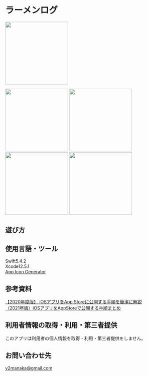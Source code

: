 # ラーメンログ
<img src="https://user-images.githubusercontent.com/54618797/129471694-8f38c9c4-2d3b-487b-80bb-4650312c1b81.png" width="200">

<img src="" width="200"> <img src="" width="200"> <img src="" width="200"> <img src="" width="200">




## 遊び方


## 使用言語・ツール
Swift5.4.2   
Xcode12.5.1   
[App Icon Generator](https://appicon.co/)   
## 参考資料
[【2020年度版】 iOSアプリをApp Storeに公開する手順を簡潔に解説](https://qiita.com/Labi/items/3b71b8f5ef065904c1de)   
[（2021年版）iOSアプリをAppStoreで公開する手順まとめ](https://zenn.dev/moutend/articles/feebf0120dce6e6426fa)   

## 利用者情報の取得・利用・第三者提供
このアプリは利用者の個人情報を取得・利用・第三者提供をしません。

## お問い合わせ先
y2manaka@gmail.com
